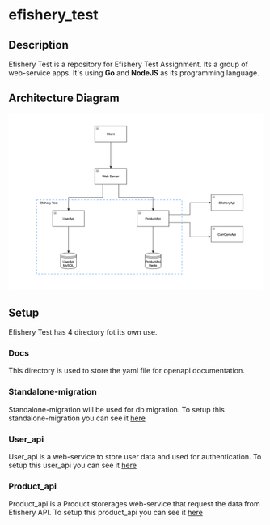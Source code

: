 # efishery_test

## Description

Efishery Test is a repository for Efishery Test Assignment. Its a group of web-service apps. It's using **Go** and **NodeJS** as its programming language.

## Architecture Diagram

![efishery_test architecture](docs/arch_diagram.png)

## Setup

Efishery Test has 4 directory fot its own use.

### Docs
This directory is used to store the yaml file for openapi documentation.

### Standalone-migration
Standalone-migration will be used for db migration. To setup this standalone-migration you can see it [here](standalone-migration/README.md)

### User_api
User_api is a web-service to store user data and used for authentication. To setup this user_api you can see it [here](user_api/README.md)

### Product_api
Product_api is a Product storerages web-service that request the data from Efishery API. To setup this product_api you can see it [here](user_api/README.md)
